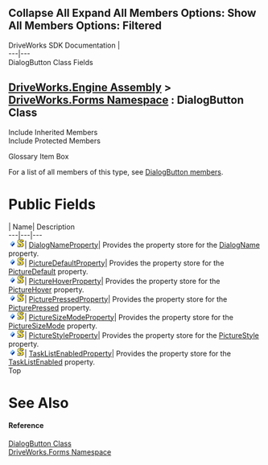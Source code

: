 Collapse All Expand All Members Options: Show All  Members Options: Filtered   
---  
DriveWorks SDK Documentation  |   
---|---  
DialogButton Class Fields   
  
[DriveWorks.Engine Assembly](topic2156.md) > [DriveWorks.Forms Namespace](topic7266.md) : DialogButton Class  
---  
  
Include Inherited Members    
Include Protected Members    


Glossary Item Box

For a list of all members of this type, see [DialogButton members](topic8052.md).

# Public Fields

| Name| Description  
---|---|---  
![Public Field](dotnetimages/publicField.gif)![static \(Shared in Visual Basic\)](dotnetimages/static.gif)| [DialogNameProperty](topic8068.md)| Provides the property store for the [DialogName](topic8061.md) property.   
![Public Field](dotnetimages/publicField.gif)![static \(Shared in Visual Basic\)](dotnetimages/static.gif)| [PictureDefaultProperty](topic8069.md)| Provides the property store for the [PictureDefault](topic8062.md) property.   
![Public Field](dotnetimages/publicField.gif)![static \(Shared in Visual Basic\)](dotnetimages/static.gif)| [PictureHoverProperty](topic8070.md)| Provides the property store for the [PictureHover](topic8063.md) property.   
![Public Field](dotnetimages/publicField.gif)![static \(Shared in Visual Basic\)](dotnetimages/static.gif)| [PicturePressedProperty](topic8071.md)| Provides the property store for the [PicturePressed](topic8064.md) property.   
![Public Field](dotnetimages/publicField.gif)![static \(Shared in Visual Basic\)](dotnetimages/static.gif)| [PictureSizeModeProperty](topic8072.md)| Provides the property store for the [PictureSizeMode](topic8065.md) property.   
![Public Field](dotnetimages/publicField.gif)![static \(Shared in Visual Basic\)](dotnetimages/static.gif)| [PictureStyleProperty](topic8073.md)| Provides the property store for the [PictureStyle](topic8066.md) property.   
![Public Field](dotnetimages/publicField.gif)![static \(Shared in Visual Basic\)](dotnetimages/static.gif)| [TaskListEnabledProperty](topic8074.md)| Provides the property store for the [TaskListEnabled](topic8067.md) property.   
Top

# See Also

#### Reference

[DialogButton Class](topic8051.md)   
[DriveWorks.Forms Namespace](topic7266.md)


